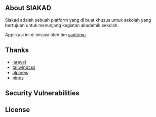 ## About SIAKAD
Siakad adalah sebuah platform yang di buat khusus untuk sekolah yang bertujuan untuk menunjang kegiatan akademik sekolah. 

Applikasi ini di inisiasi oleh tim [santrimu](https://santrimu.com/)

## Thanks
- [laravel](https://laravel.com/)
- [tailwindcss](https://tailwindcss.com/)
- [alpinejs](https://alpinejs.dev/)
- [pines](https://devdojo.com/pines)


## Security Vulnerabilities


## License
